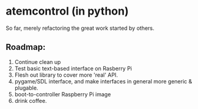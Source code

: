 # atemcontrol (in python)

So far, merely refactoring the great work started by others.

## Roadmap:

1. Continue clean up
2. Test basic text-based interface on Rasberry Pi
3. Flesh out library to cover more 'real' API.
4. pygame/SDL interface, and make interfaces in general more generic & plugable.
5. boot-to-controller Raspberry Pi image
6. drink coffee.